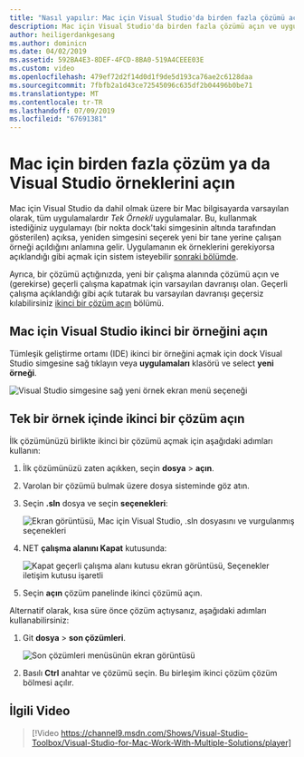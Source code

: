 ```yaml
---
title: "Nasıl yapılır: Mac için Visual Studio'da birden fazla çözümü açın"
description: Mac için Visual Studio'da birden fazla çözümü açın ve uygulamanın birden fazla örneğini açmayı öğrenin.
author: heiligerdankgesang
ms.author: dominicn
ms.date: 04/02/2019
ms.assetid: 592BA4E3-8DEF-4FCD-8BA0-519A4CEEE03E
ms.custom: video
ms.openlocfilehash: 479ef72d2f14d0d1f9de5d193ca76ae2c6128daa
ms.sourcegitcommit: 7fbfb2a1d43ce72545096c635df2b04496b0be71
ms.translationtype: MT
ms.contentlocale: tr-TR
ms.lasthandoff: 07/09/2019
ms.locfileid: "67691381"
---
```

# <a name="open-multiple-solutions-or-instances-of-visual-studio-for-mac"></a>Mac için birden fazla çözüm ya da Visual Studio örneklerini açın

Mac için Visual Studio da dahil olmak üzere bir Mac bilgisayarda varsayılan olarak, tüm uygulamalardır _Tek Örnekli_ uygulamalar. Bu, kullanmak istediğiniz uygulamayı (bir nokta dock'taki simgesinin altında tarafından gösterilen) açıksa, yeniden simgesini seçerek yeni bir tane yerine çalışan örneği açıldığını anlamına gelir. Uygulamanın ek örneklerini gerekiyorsa açıklandığı gibi açmak için sistem isteyebilir [sonraki bölümde](#open-a-second-instance-of-visual-studio-for-mac).

Ayrıca, bir çözümü açtığınızda, yeni bir çalışma alanında çözümü açın ve (gerekirse) geçerli çalışma kapatmak için varsayılan davranışı olan. Geçerli çalışma açıklandığı gibi açık tutarak bu varsayılan davranışı geçersiz kılabilirsiniz [ikinci bir çözüm açın](#open-a-second-solution-inside-a-single-instance) bölümü.

## <a name="open-a-second-instance-of-visual-studio-for-mac"></a>Mac için Visual Studio ikinci bir örneğini açın

Tümleşik geliştirme ortamı (IDE) ikinci bir örneğini açmak için dock Visual Studio simgesine sağ tıklayın veya **uygulamaları** klasörü ve select **yeni örneği**.

![Visual Studio simgesine sağ yeni örnek ekran menü seçeneği](media/open-new-instance.png)

## <a name="open-a-second-solution-inside-a-single-instance"></a>Tek bir örnek içinde ikinci bir çözüm açın

İlk çözümünüzü birlikte ikinci bir çözümü açmak için aşağıdaki adımları kullanın:

1. İlk çözümünüzü zaten açıkken, seçin **dosya** > **açın**.
2. Varolan bir çözümü bulmak üzere dosya sisteminde göz atın.
3. Seçin **.sln** dosya ve seçin **seçenekleri**:

    ![Ekran görüntüsü, Mac için Visual Studio, .sln dosyasını ve vurgulanmış seçenekleri](media/open-multiple-solutions-image3.png)

4. NET **çalışma alanını Kapat** kutusunda:

    ![Kapat geçerli çalışma alanı kutusu ekran görüntüsü, Seçenekler iletişim kutusu işaretli](media/open-multiple-solutions-image1.png)

5. Seçin **açın** çözüm panelinde ikinci çözümü açın.

Alternatif olarak, kısa süre önce çözüm açtıysanız, aşağıdaki adımları kullanabilirsiniz:

1. Git **dosya** > **son çözümleri**.

    ![Son çözümleri menüsünün ekran görüntüsü](media/open-multiple-solutions-image2.png)

1. Basılı **Ctrl** anahtar ve çözümü seçin. Bu birleşim ikinci çözüm çözüm bölmesi açılır.

## <a name="related-video"></a>İlgili Video

> [!Video https://channel9.msdn.com/Shows/Visual-Studio-Toolbox/Visual-Studio-for-Mac-Work-With-Multiple-Solutions/player]
